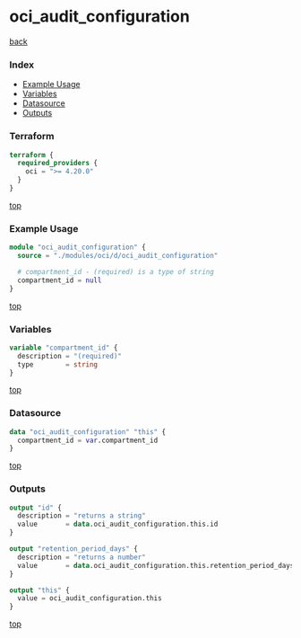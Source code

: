 # oci_audit_configuration

[back](../oci.md)

### Index

- [Example Usage](#example-usage)
- [Variables](#variables)
- [Datasource](#datasource)
- [Outputs](#outputs)

### Terraform

```terraform
terraform {
  required_providers {
    oci = ">= 4.20.0"
  }
}
```

[top](#index)

### Example Usage

```terraform
module "oci_audit_configuration" {
  source = "./modules/oci/d/oci_audit_configuration"

  # compartment_id - (required) is a type of string
  compartment_id = null
}
```

[top](#index)

### Variables

```terraform
variable "compartment_id" {
  description = "(required)"
  type        = string
}
```

[top](#index)

### Datasource

```terraform
data "oci_audit_configuration" "this" {
  compartment_id = var.compartment_id
}
```

[top](#index)

### Outputs

```terraform
output "id" {
  description = "returns a string"
  value       = data.oci_audit_configuration.this.id
}

output "retention_period_days" {
  description = "returns a number"
  value       = data.oci_audit_configuration.this.retention_period_days
}

output "this" {
  value = oci_audit_configuration.this
}
```

[top](#index)